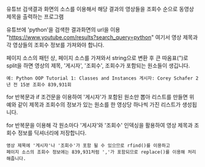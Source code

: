 유튜브 검색결과 화면의 소스를 이용해서
해당 결과의 영상들을
조회수 순으로 동영상 제목을 출력하는 프로그램

유튜브에 'python'을 검색한 결과화면의 url을 이용
"https://www.youtube.com/results?search_query=python"
여기서 영상 제목과 각 영상들의 조회수 정보를 가져와야 합니다.

페이지 소스의 패턴 상,
페이지 소스를 가져와서 string으로 변환 후
큰 따옴표(")로 split을 하면 영상의 제목, '게시자', '조회수', 조회수가 포함되는 원소들이 생깁니다.

    예: Python OOP Tutorial 1: Classes and Instances 게시자: Corey Schafer 2년 전 15분 조회수 839,931회

for 반복문과 if 조건문을 이용하여 '게시자'가 포함된 원소만 뽑아 리스트를 만들면
위 예와 같이 제목과 조회수의 정보가 있는 원소를 한 영상당 하나씩 가진 리스트가 생성됩니다.

for 반복문을 이용해 각 원소마다 '게시자'와 '조회수' 인덱싱을 활용하여
영상 제목과 조회수 정보를 딕셔너리에 저장합니다.

    영상 제목에 '게시자'나 '조회수'가 포함 될 수 있으므로 rfind()를 이용하고
    페이지 소스의 조회수 정보에는 839,931처럼 ','가 포함되므로 replace()를 이용해 처리해줍니다.
